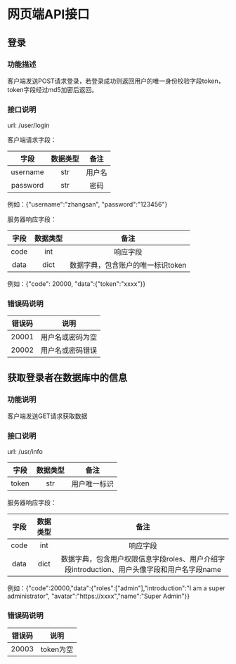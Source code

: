 # 网页端API接口

## 登录

### 功能描述

客户端发送POST请求登录，若登录成功则返回用户的唯一身份校验字段token，token字段经过md5加密后返回。

### 接口说明

url:  /user/login

客户端请求字段：

|   字段   | 数据类型 |  备注  |
| :------: | :------: | :----: |
| username |   str    | 用户名 |
| password |   str    |  密码  |

例如：{"username":"zhangsan", "password":"123456"}

服务器响应字段：

| 字段 | 数据类型 |               备注                |
| :--: | :------: | :-------------------------------: |
| code |   int    |             响应字段              |
| data |   dict   | 数据字典，包含账户的唯一标识token |

例如：{"code": 20000, "data":{"token":"xxxx"}}

### 错误码说明

| 错误码 |       说明       |
| :----: | :--------------: |
| 20001  | 用户名或密码为空 |
| 20002  | 用户名或密码错误 |

## 获取登录者在数据库中的信息

### 功能说明

客户端发送GET请求获取数据

### 接口说明

url: /usr/info

| 字段  | 数据类型 |     备注     |
| :---: | :------: | :----------: |
| token |   str    | 用户唯一标识 |

服务器响应字段：

| 字段 | 数据类型 |                             备注                             |
| :--: | :------: | :----------------------------------------------------------: |
| code |   int    |                           响应字段                           |
| data |   dict   | 数据字典，包含用户权限信息字段roles、用户介绍字段introduction、用户头像字段和用户名字段name |

例如：{"code":20000,"data":{"roles":["admin"],"introduction":"I am a super administrator", "avatar":"https://xxxx","name":"Super Admin"}}

### 错误码说明

| 错误码 |   说明    |
| :----: | :-------: |
| 20003  | token为空 |



















































